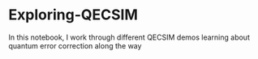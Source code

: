# Exploring-QECSIM
In this notebook, I work through different QECSIM demos learning about quantum error correction along the way
